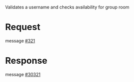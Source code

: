 Validates a username and checks availability for group room

# Request
message [#321](../../proto/README.md#action_321)

# Response
message [#30321](../../proto/README.md#action_30321)